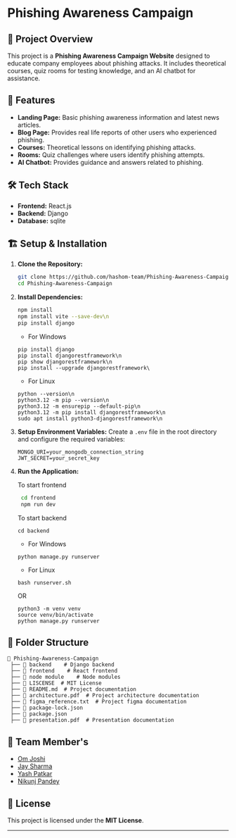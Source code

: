 # Phishing Awareness Campaign 

## 🚀 Project Overview
This project is a **Phishing Awareness Campaign Website** designed to educate company employees about phishing attacks. It includes theoretical courses, quiz rooms for testing knowledge, and an AI chatbot for assistance.

## 📌 Features
- **Landing Page:** Basic phishing awareness information and latest news articles.
- **Blog Page:** Provides real life reports of other users who experienced phishing.
- **Courses:** Theoretical lessons on identifying phishing attacks.
- **Rooms:** Quiz challenges where users identify phishing attempts.
- **AI Chatbot:** Provides guidance and answers related to phishing.

## 🛠️ Tech Stack
- **Frontend:** React.js
- **Backend:** Django
- **Database:** sqlite

## 🏗️ Setup & Installation
1. **Clone the Repository:**
   ```bash
   git clone https://github.com/hashom-team/Phishing-Awareness-Campaign.git
   cd Phishing-Awareness-Campaign
   ```

2. **Install Dependencies:**
   ```bash
   npm install
   npm install vite --save-dev\n
   pip install django
   ```
   - For Windows
   ```
   pip install django
   pip install djangorestframework\n
   pip show djangorestframework\n
   pip install --upgrade djangorestframework\
   ```
   
   - For Linux
   ```
   python --version\n
   python3.12 -m pip --version\n
   python3.12 -m ensurepip --default-pip\n
   python3.12 -m pip install djangorestframework\n
   sudo apt install python3-djangorestframework\n
   ```

4. **Setup Environment Variables:**
   Create a `.env` file in the root directory and configure the required variables:
   ```plaintext
   MONGO_URI=your_mongodb_connection_string
   JWT_SECRET=your_secret_key
   ```

5. **Run the Application:**
   
   To start frontend
   ```bash
    cd frontend
    npm run dev
   ```
   To start backend
   ```
   cd backend
   ```
   - For Windows
   ```
   python manage.py runserver
   ```
   - For Linux
   ```
   bash runserver.sh
   ```
      OR
   ```
   python3 -m venv venv
   source venv/bin/activate
   python manage.py runserver
   ```


## 📂 Folder Structure
```
📁 Phishing-Awareness-Campaign
 ├── 📂 backend    # Django backend
 ├── 📂 frontend    # React frontend
 ├── 📂 node module    # Node modules
 ├── 📜 LISCENSE  # MIT License
 ├── 📜 README.md  # Project documentation
 ├── 📜 architecture.pdf  # Project architecture documentation
 ├── 📜 figma_reference.txt  # Project figma documentation
 ├── 📜 package-lock.json  
 ├── 📜 package.json  
 ├── 📜 presentation.pdf  # Presentation documentation
```

## 🤝 Team Member's
- [Om Joshi](https://github.com/iamomjoshi)
- [Jay Sharma](https://github.com/jaysantosh)
- [Yash Patkar](https://github.com/YashPatkar)
- [Nikunj Pandey](https://github.com/nikunjpandey1607)

## 📜 License
This project is licensed under the **MIT License**.

---


